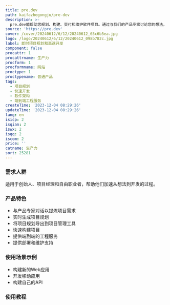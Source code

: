 ```yaml
---
title: pre.dev
path: kaifazhegongju/pre-dev
description: >-
  pre.dev能帮助您规划、构建、交付和维护软件项目。通过与我们的产品专家讨论您的想法，我们可以迅速为您建立软件架构，并通过我们的专家工程团队快速实现项目。pre.dev支持各种应用类型，包括Web应用、移动应用等，并利用现代API、响应式前端设计和无缝数据集成。
source: 'https://pre.dev'
cover: /cover/20240612/6/12/20240612_65c6b5ea.jpg
logo: /logo/20240612/6/12/20240612_098b782c.jpg
label: 即时项目规划和高速开发
component: false
procattr: 1
procattrname: 生产力
procform: 1
procformname: 网站
proctype: 1
proctypename: 普通产品
tags:
  - 项目规划
  - 快速开发
  - 软件架构
  - 端到端工程服务
createTime: '2023-12-04 08:29:26'
updateTime: '2023-12-04 08:29:26'
lang: en
isicp: 2
isqian: 2
iswx: 2
isqq: 2
iscom: 2
price: ''
catname: 生产力
sort: 25281
---
```




### 需求人群
适用于创始人、项目经理和自由职业者，帮助他们加速从想法到开发的过程。

### 产品特色
- 与产品专家对话以提炼项目需求
- 实时生成项目规划
- 将项目规划导出到项目管理工具
- 快速构建项目
- 提供端到端的工程服务
- 提供部署和维护支持

### 使用场景示例
- 构建新的Web应用
- 开发移动应用
- 构建自己的API

### 使用教程


  
